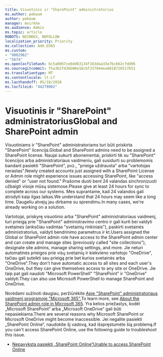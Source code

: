 ```yaml
---
title: Visuotinis ir "SharePoint" administratorius
ms.author: pebaum
author: pebaum
manager: mnirkhe
ms.audience: Admin
ms.topic: article
ROBOTS: NOINDEX, NOFOLLOW
localization_priority: Priority
ms.collection: Adm_O365
ms.custom:
- "9002962"
- "5674"
ms.openlocfilehash: bc5a0067ce8dd63134f163daa33e7bc662cfdd96
ms.sourcegitcommit: f5a3b2f436b00e18cbf337044ea8818726517651
ms.translationtype: MT
ms.contentlocale: lt-LT
ms.lasthandoff: 05/18/2020
ms.locfileid: "44279002"
---
```

# <a name="global-and-sharepoint-admin"></a><span data-ttu-id="9a3a7-102">Visuotinis ir "SharePoint" administratorius</span><span class="sxs-lookup"><span data-stu-id="9a3a7-102">Global and SharePoint admin</span></span>

<span data-ttu-id="9a3a7-103">Visuotiniams ir "SharePoint" administratoriams turi būti priskirta "SharePoint" licencija.</span><span class="sxs-lookup"><span data-stu-id="9a3a7-103">Global and SharePoint admins need to be assigned a SharePoint license.</span></span> <span data-ttu-id="9a3a7-104">Naujai sukurti abonementai, priskirti tik su "SharePoint" licencijos arba administratoriaus vaidmeniu, gali susidurti su problemomis bandant pasiekti "SharePoint", pvz., "prieiga uždrausta" arba "vartotojas nerastas".</span><span class="sxs-lookup"><span data-stu-id="9a3a7-104">Newly created accounts just assigned with a SharePoint License or Admin role might experience issues accessing SharePoint, like "access denied" or "user not found."</span></span> <span data-ttu-id="9a3a7-105">Prašome duoti bent 24 valandas sinchronizuoti užbaigti visoje mūsų sistemose.</span><span class="sxs-lookup"><span data-stu-id="9a3a7-105">Please give at least 24 hours for sync to complete across our systems.</span></span> <span data-ttu-id="9a3a7-106">Mes suprantame, kad 24 valandos gali atrodyti kaip ilgas laikas.</span><span class="sxs-lookup"><span data-stu-id="9a3a7-106">We understand that 24 hours may seem like a long time.</span></span> <span data-ttu-id="9a3a7-107">Daugeliu atvejų jau dirbame su sprendimu.</span><span class="sxs-lookup"><span data-stu-id="9a3a7-107">In many cases, we're already working on a solution.</span></span>

<span data-ttu-id="9a3a7-108">Vartotojai, priskyrę visuotinio arba "SharePoint" administratoriaus vaidmenį, turi prieigą prie "SharePoint" administravimo centro ir gali kurti bei valdyti svetaines (anksčiau vadintas "svetainių rinkiniais"), paskirti svetainės administratorius, valdyti bendrinimo parametrus ir kt.</span><span class="sxs-lookup"><span data-stu-id="9a3a7-108">Users assigned the Global or SharePoint admin role have access to the SharePoint admin center and can create and manage sites (previously called "site collections"), designate site admins, manage sharing settings, and more.</span></span> <span data-ttu-id="9a3a7-109">Jie neturi automatinės prieigos prie visų svetainių ir kiekvieno vartotojo "OneDrive", tačiau gali suteikti sau prieigą prie bet kurios svetainės arba "OneDrive".</span><span class="sxs-lookup"><span data-stu-id="9a3a7-109">They don't have automatic access to all sites and each user's OneDrive, but they can give themselves access to any site or OneDrive.</span></span> <span data-ttu-id="9a3a7-110">Jie taip pat gali naudoti "Microsoft PowerShell" "SharePoint" ir "OneDrive" valdyti.</span><span class="sxs-lookup"><span data-stu-id="9a3a7-110">They can also use Microsoft PowerShell to manage SharePoint and OneDrive.</span></span>

<span data-ttu-id="9a3a7-111">Norėdami sužinoti daugiau, peržiūrėkite [Apie "SharePoint" administratoriaus vaidmenį programoje "Microsoft 365".](https://docs.microsoft.com/sharepoint/sharepoint-admin-role)</span><span class="sxs-lookup"><span data-stu-id="9a3a7-111">To learn more, see [About the SharePoint admin role in Microsoft 365](https://docs.microsoft.com/sharepoint/sharepoint-admin-role).</span></span>
<span data-ttu-id="9a3a7-112">Yra kelios priežastys, kodėl „Microsoft SharePoint“ arba „Microsoft OneDrive“ gali būti nepasiekiama.</span><span class="sxs-lookup"><span data-stu-id="9a3a7-112">There are several reasons why Microsoft SharePoint or Microsoft OneDrive might become inaccessible.</span></span> <span data-ttu-id="9a3a7-113">Jei negalite pasiekti „SharePoint Online“, naudokite šį vadovą, kad išspręstumėte šią problemą.</span><span class="sxs-lookup"><span data-stu-id="9a3a7-113">If you can't access SharePoint Online, use the following guide to troubleshoot this issue.</span></span>

- [<span data-ttu-id="9a3a7-114">Nepavyksta pasiekti „SharePoint Online“</span><span class="sxs-lookup"><span data-stu-id="9a3a7-114">Unable to access SharePoint Online</span></span>](https://docs.microsoft.com/sharepoint/troubleshoot/sharing-and-permissions/sharepoint-online-inaccessible)

